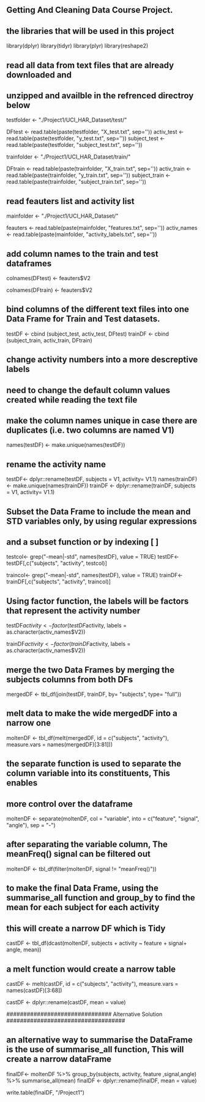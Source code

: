  
 ## Getting And Cleaning Data Course Project. 
 
 
 
 ## the libraries that will be used in this project

library(dplyr)
library(tidyr)
library(plyr)
library(reshape2)


## read all data from text files that are already downloaded and 
## unzipped and availble in the refrenced directroy below


testfolder <- "./Project1/UCI_HAR_Dataset/test/"

DFtest <-  read.table(paste(testfolder, "X_test.txt", sep=''))
activ_test <-  read.table(paste(testfolder, "y_test.txt", sep=''))
subject_test <-  read.table(paste(testfolder, "subject_test.txt", sep=''))

trainfolder <- "./Project1/UCI_HAR_Dataset/train/"

DFtrain <-  read.table(paste(trainfolder, "X_train.txt", sep=''))
activ_train <-  read.table(paste(trainfolder, "y_train.txt", sep=''))
subject_train <-  read.table(paste(trainfolder, "subject_train.txt", sep=''))

## read feauters list and activity list

mainfolder <- "./Project1/UCI_HAR_Dataset/"

feauters <-  read.table(paste(mainfolder, "features.txt", sep=''))
activ_names <-  read.table(paste(mainfolder, "activity_labels.txt", sep=''))
## add column names to the train and test dataframes

colnames(DFtest) <- feauters$V2

colnames(DFtrain) <- feauters$V2

 




## bind columns of the different text files into one Data Frame for Train and Test datasets. 
testDF <- cbind (subject_test, activ_test, DFtest)
trainDF <- cbind (subject_train, activ_train, DFtrain)
## change activity numbers into a more descreptive labels

## need to change the default column values created while reading the text file

## make the column names unique in case there are duplicates (i.e. two columns are named  V1)
names(testDF) <- make.unique(names(testDF))
## rename the activity name
testDF<- dplyr::rename(testDF, subjects = V1, activity= V1.1)
names(trainDF) <- make.unique(names(trainDF))
trainDF <- dplyr::rename(trainDF, subjects = V1, activity= V1.1)
## Subset the Data Frame to include the mean and STD variables only, by using regular expressions
## and a subset function or by indexing [ ] 
testcol<- grep("-mean|-std", names(testDF), value = TRUE)
testDF<- testDF[,c("subjects", "activity", testcol)]

traincol<- grep("-mean|-std", names(testDF), value = TRUE)
trainDF<- trainDF[,c("subjects", "activity", traincol)]

## Using factor function, the labels will be factors that represent the activity number


testDF$activity <- factor(testDF$activity, labels = as.character(activ_names$V2))

trainDF$activity <- factor(trainDF$activity, labels = as.character(activ_names$V2))


## merge the two Data Frames by merging the subjects columns from both DFs

mergedDF <- tbl_df(join(testDF, trainDF, by=  "subjects", type= "full"))

## melt data to make the wide mergedDF into a narrow one

moltenDF <- tbl_df(melt(mergedDF, id = c("subjects", "activity"),  measure.vars = names(mergedDF)[3:81]))

## the separate function is used to separate the column variable into its constituents, This enables
## more control over the dataframe
moltenDF <- separate(moltenDF, col = "variable", into = c("feature", "signal", "angle"), sep = "-") 

## after separating the variable column, The meanFreq() signal can be filtered out

moltenDF <- tbl_df(filter(moltenDF, signal != "meanFreq()"))


## to make the final Data Frame, using the summarise_all function and group_by to find the mean for each subject for each activity
## this will create a narrow DF which is Tidy 


castDF <- tbl_df(dcast(moltenDF,  subjects + activity ~ feature + signal+ angle, mean))


##  a melt function would create a  narrow table

castDF <- melt(castDF, id = c("subjects", "activity"),  measure.vars = names(castDF)[3:68])


castDF <- dplyr::rename(castDF, mean = value)


############################### Alternative Solution   ###################################
## an alternative way to summarise the DataFrame is the use of summarise_all function, This will create a narrow dataFrame
finalDF<- moltenDF %>% group_by(subjects, activity, feature ,signal,angle) %>% summarise_all(mean)
finalDF <- dplyr::rename(finalDF, mean = value)

write.table(finalDF, "/Project1")





